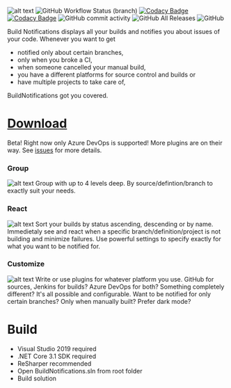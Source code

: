 ![alt text](https://i.imgur.com/QysizI7.png "BuildNotifications - For the neccessary summary")
![GitHub Workflow Status (branch)](https://img.shields.io/github/workflow/status/grollmus/BuildNotifications/CI%20Build/master)
[![Codacy Badge](https://api.codacy.com/project/badge/Grade/0c8a9c1f0e9f4ed1ab12e9c7204682ba)](https://www.codacy.com/manual/Grollmus/BuildNotifications?utm_source=github.com&amp;utm_medium=referral&amp;utm_content=grollmus/BuildNotifications&amp;utm_campaign=Badge_Grade)
[![Codacy Badge](https://api.codacy.com/project/badge/Coverage/0c8a9c1f0e9f4ed1ab12e9c7204682ba)](https://www.codacy.com/manual/Grollmus/BuildNotifications?utm_source=github.com&utm_medium=referral&utm_content=grollmus/BuildNotifications&utm_campaign=Badge_Coverage)
![GitHub commit activity](https://img.shields.io/github/commit-activity/m/grollmus/BuildNotifications)
![GitHub All Releases](https://img.shields.io/github/downloads/grollmus/BuildNotifications/total)
![GitHub](https://img.shields.io/github/license/grollmus/BuildNotifications)

Build Notifications displays all your builds and notifies you about issues of your code. 
Whenever you want to get 
- notified only about certain branches, 
- only when you broke a CI, 
- when someone cancelled your manual build, 
- you have a different platforms for source control and builds or 
- have multiple projects to take care of, 

BuildNotifications got you covered.

# [Download](https://github.com/grollmus/BuildNotifications/releases)

Beta! Right now only Azure DevOps is supported! More plugins are on their way. See [issues](https://github.com/grollmus/BuildNotifications/issues) for more details.

### Group
![alt text](https://i.imgur.com/rgNxwP8.gif "Group by whatever you want")
Group with up to 4 levels deep. By source/defintion/branch to exactly suit your needs.

### React
![alt text](https://i.imgur.com/h8Gbj7M.gif "Highlight failed builds")
Sort your builds by status ascending, descending or by name. Immedietaly see and react when a specific branch/definition/project is not building and minimize failures. Use powerful settings to specify exactly for what you want to be notified for.

### Customize
![alt text](https://i.imgur.com/oXAbwIr.gif "Customize your experience to cater your needs")
Write or use plugins for whatever platform you use. GitHub for sources, Jenkins for builds? Azure DevOps for both? Something completely different? It's all possible and configurable. Want to be notified for only certain branches? Only when manually built? Prefer dark mode? 

# Build
* Visual Studio 2019 required
* .NET Core 3.1 SDK required
* ReSharper recommended
* Open BuildNotifications.sln from root folder
* Build solution
